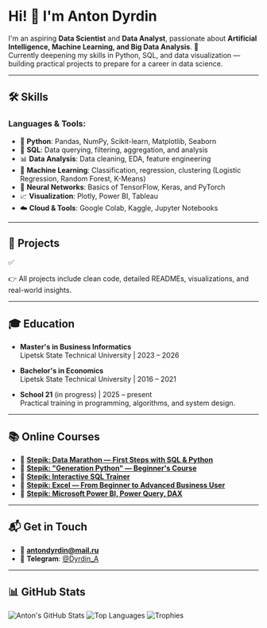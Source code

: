 # Hi! 👋 I'm Anton Dyrdin

I'm an aspiring **Data Scientist** and **Data Analyst**, passionate about **Artificial Intelligence, Machine Learning, and Big Data Analysis**. 🚀  
Currently deepening my skills in Python, SQL, and data visualization — building practical projects to prepare for a career in data science.

---

## 🛠️ Skills

### Languages & Tools:
- 🐍 **Python**: Pandas, NumPy, Scikit-learn, Matplotlib, Seaborn
- 💾 **SQL**: Data querying, filtering, aggregation, and analysis
- 📊 **Data Analysis**: Data cleaning, EDA, feature engineering
- 🤖 **Machine Learning**: Classification, regression, clustering (Logistic Regression, Random Forest, K-Means)
- 🧠 **Neural Networks**: Basics of TensorFlow, Keras, and PyTorch
- 📈 **Visualization**: Plotly, Power BI, Tableau
- ☁️ **Cloud & Tools**: Google Colab, Kaggle, Jupyter Notebooks

---

## 📂 Projects

✅ 

👉 All projects include clean code, detailed READMEs, visualizations, and real-world insights.

---

## 🎓 Education

- **Master's in Business Informatics**  
  Lipetsk State Technical University | 2023 – 2026

- **Bachelor's in Economics**  
  Lipetsk State Technical University | 2016 – 2021

- **School 21** (in progress) | 2025 – present  
  Practical training in programming, algorithms, and system design.

---

## 📚 Online Courses

- 📘 [**Stepik: Data Marathon — First Steps with SQL & Python**](https://stepik.org/course/105359/info)  
- 📘 [**Stepik: "Generation Python" — Beginner's Course**](https://stepik.org/course/58852/syllabus)  
- 📘 [**Stepik: Interactive SQL Trainer**](https://stepik.org/course/63054/info)  
- 📘 [**Stepik: Excel — From Beginner to Advanced Business User**](https://stepik.org/course/119119/info)  
- 📘 [**Stepik: Microsoft Power BI, Power Query, DAX**](https://stepik.org/course/190679/syllabus)

---

## 📬 Get in Touch

- 📧 **antondyrdin@mail.ru**
- 💬 **Telegram**: [@Dyrdin_A](https://t.me/Dyrdin_A)

---

## 📊 GitHub Stats

![Anton's GitHub Stats](https://github-readme-stats.vercel.app/api?username=DyrdinAnton&show_icons=true&theme=dark&locale=en)
![Top Languages](https://github-readme-stats.vercel.app/api/top-langs/?username=DyrdinAnton&layout=compact&theme=dark)
![Trophies](https://github-profile-trophy.vercel.app/?username=DyrdinAnton&theme=onedark&no-bg=true&margin-w=15)

<!---
DyrdinAnton/DyrdinAnton is a ✨ special ✨ repository because its `README.md` (this file) appears on your GitHub profile.
You can click the Preview link to take a look at your changes.
--->
